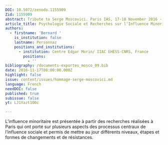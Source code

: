```yaml
---
DOI: 10.5072/zenodo.1155909
Zid: 1155909
abstract: Tribute to Serge Moscovici. Paris IAS, 17-18 November 2016 - Session 3
article_title: Psychologie Sociale et Recherches sur l’Influence Minoritaire
authors:
  - firstname: 'Bernard '
    is_institution: false
    lastname: Personnaz
    positions_and_institutions:
      - institution: Centre Edgar Morin/ IIAC EHESS-CNRS, France
        positions:
          - ''
bibliography: /documents-exportes_mosco_09.bib
date: 2016-11-17T08:00:00.000Z
highlight: false
issue: content/issues/hommage-serge-moscovici.md
language: French
needDOI: false
published: true
subissue: false
yt: LJ1Yazt1O0c

---
```


L’influence minoritaire est présentée à partir des recherches réalisées à Paris qui ont porté sur plusieurs aspects des processus centraux de l’influence sociale et permis de mettre au jour différents niveaux, étapes et formes de changements et de résistances.

<Youtube yt="LJ1Yazt1O0c" caption="Psychologie sociale et recherches sur l influence minoritaire"></Youtube>